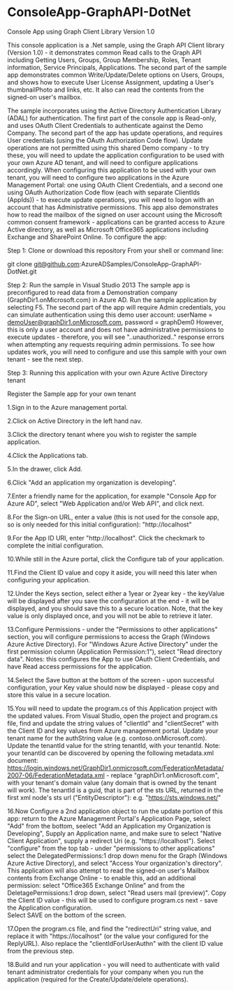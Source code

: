 ConsoleApp-GraphAPI-DotNet
==========================

Console App using Graph Client Library Version 1.0

This console application is a .Net sample, using the Graph API Client library (Version 1.0) - it demonstrates common Read calls to the Graph API including Getting Users, Groups, Group Membership, Roles, Tenant information, Service Principals, Applications. The second part of the sample app demonstrates common Write/Update/Delete options on Users, Groups, and shows how to execute User License Assignment, updating a User's thumbnailPhoto and links, etc.  It also can read the contents from the signed-on user's mailbox.

The sample incorporates using the Active Directory Authentication Library (ADAL) for authentication. The first part of the console app is Read-only, and uses OAuth Client Credentials to authenticate against the Demo Company. The second part of the app has update operations, and requires User credentials (using the OAuth Authorization Code flow). Update operations are not permitted using this shared Demo company - to try these, you will need to update the application configuration to be used with your own Azure AD tenant, and will need to configure applications accordingly. When configuring this application to be used with your own tenant, you will need to configure two applications in the Azure Management Portal: one using OAuth Client Credentials, and a second one using OAuth Authorization Code flow (each with separate ClientIds (AppIds)) - to execute update operations, you will need to logon with an account that has Administrative permissions.  This app also demonstrates how to read the mailbox of the signed on user account using the Microsoft common consent framework  - applications can be granted access to Azure Active directory, as well as Microsoft Office365 applications including Exchange and SharePoint Online.  To configure the app:


Step 1: Clone or download this repository
From your shell or command line:

 git clone git@github.com:AzureADSamples/ConsoleApp-GraphAPI-DotNet.git 


Step 2: Run the sample in Visual Studio 2013
The sample app is preconfigured to read data from a Demonstration company (GraphDir1.onMicrosoft.com) in Azure AD. 
Run the sample application by selecting F5.  The second part of the app will require Admin credentials, you can simulate 
authentication using this demo user account: userName =  demoUser@graphDir1.onMicrosoft.com, password = graphDem0 
 However, this is only a user account and does not have administrative permissions to execute updates - therefore, you
will see "..unauthorized.." response errors when attempting any requests requiring admin permissions.  To see how updates
work, you will need to configure and use this sample with your own tenant - see the next step.


Step 3: Running this application with your own Azure Active Directory tenant

Register the Sample app for your own tenant

1.Sign in to the Azure management portal.

2.Click on Active Directory in the left hand nav.

3.Click the directory tenant where you wish to register the sample application.

4.Click the Applications tab.

5.In the drawer, click Add.

6.Click "Add an application my organization is developing".

7.Enter a friendly name for the application, for example "Console App for Azure AD", select "Web Application and/or Web API", and click next. 

8.For the Sign-on URL, enter a value (this is not used for the console app, so is only needed for this initial configuration):  "http://localhost"

9.For the App ID URI, enter "http://localhost".  Click the checkmark to complete the initial configuration.

10.While still in the Azure portal, click the Configure tab of your application.

11.Find the Client ID value and copy it aside, you will need this later when configuring your application.

12.Under the Keys section, select either a 1year or 2year key - the keyValue will be displayed after you save the configuration at the end - it will be displayed, and you should save this to a secure location. Note, that the key value is only displayed once, and you will not be able to retrieve it later.

13.Configure Permissions - under the "Permissions to other applications" section, you will configure permissions to access the Graph (Windows Azure Active Directory).
For "Windows Azure Active Directory" under the first permission column (Application Permission:1"), select "Read directory data". Notes: this configures the App to use OAuth Client Credentials, and have Read access permissions for the application. 

14.Select the Save button at the bottom of the screen - upon successful configuration, your Key value should now be displayed - please copy and store this value in a secure location.

15.You will need to update the program.cs of this Application project with the updated values. From Visual Studio, open the project and program.cs file, find and update the string values of "clientId" and "clientSecret" with the Client ID and key values from Azure management portal. Update your tenant name for the authString value (e.g. contoso.onMicrosoft.com).  Update the tenantId value for the string tenantId, with your tenantId.  Note: your tenantId can be discovered by opening the following metadata.xml document: https://login.windows.net/GraphDir1.onmicrosoft.com/FederationMetadata/2007-06/FederationMetadata.xml  - replace "graphDir1.onMicrosoft.com", with your tenant's domain value (any domain that is owned by the tenant will work).  The tenantId is a guid, that is part of the sts URL, returned in the first xml node's sts url ("EntityDescriptor"): e.g. "https://sts.windows.net/<tenantIdvalue>"

16.Now Configure a 2nd application object to run the update portion of this app: return to the Azure Management Portal's Application Page, select "Add" from the bottom, seelect "Add an Application my Organization is Developing", Supply an Application name, and make sure to select "Native Client Application", supply a redirect Uri (e.g. "https://localhost").  Select "configure" from the top tab - under "permissions to other applications" select the DelegatedPermissions:1 drop down menu for the Graph (Windows Azure Active Directory), and select "Access Your organization's directory".  This application will also attempt to read the signed-on user's Mailbox contents from Exchange Online - to enable this, add an additional permission: select "Office365 Exchange Online" and from the DeletagePermissions:1 drop down, select "Read users mail (preview)". Copy the Client ID value - this will be used to configure program.cs next - save the Application configuration.   
Select SAVE on the bottom of the screen.

17.Open the program.cs file, and find the "redirectUri" string value, and replace it with "https://localhost" (or the value your configured for the ReplyURL). Also replace the "clientIdForUserAuthn" with the client ID value from the previous step.

18.Build and run your application - you will need to authenticate with valid tenant administrator credentials for your company when you run the application (required for the Create/Update/delete operations).
